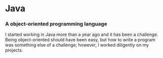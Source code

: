 # Java
### A object-oriented programming language

I started working in Java more than a year ago and it has been a challenge. Being object-oriented should have been easy, but how to write a program was something else of a challenge; however, I worked diligently on my projects. 
